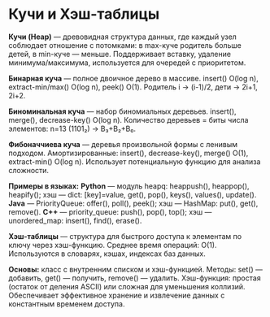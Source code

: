 # Кучи и Хэш-таблицы

**Кучи (Heap)** — древовидная структура данных, где каждый узел соблюдает отношение с потомками: в max-куче родитель больше детей, в min-куче — меньше. Поддерживает вставку, удаление минимума/максимума, используется для очередей с приоритетом.

**Бинарная куча** — полное двоичное дерево в массиве. insert() O(log n), extract-min/max() O(log n), peek() O(1). Родитель i → (i-1)/2, дети → 2i+1, 2i+2.

**Биноминальная куча** — набор биномиальных деревьев. insert(), merge(), decrease-key() O(log n). Количество деревьев = биты числа элементов: n=13 (1101₂) → B₃+B₂+B₀.

**Фибоначчиева куча** — деревья произвольной формы с ленивым подходом. Амортизированные: insert(), decrease-key(), merge() O(1), extract-min() O(log n). Использует потенциальную функцию для анализа сложности.

**Примеры в языках:**
**Python** — модуль heapq: heappush(), heappop(), heapify(); хэш — dict: [key]=value, get(), pop(), keys(), values(), update().
**Java** — PriorityQueue: offer(), poll(), peek(); хэш — HashMap: put(), get(), remove().
**C++** — priority_queue: push(), pop(), top(); хэш — unordered_map: insert(), find(), erase().

**Хэш-таблицы** — структура для быстрого доступа к элементам по ключу через хэш-функцию. Среднее время операций: O(1). Используются в словарях, кэшах, индексах баз данных.

**Основы:** класс с внутренним списком и хэш-функцией. Методы: set() — добавить, get() — получить, remove() — удалить. Хэш-функция: простая (остаток от деления ASCII) или сложная для уменьшения коллизий. Обеспечивает эффективное хранение и извлечение данных с константным временем доступа.
